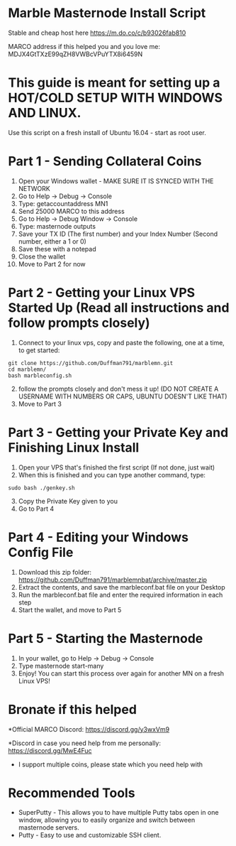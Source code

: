 # Marble Masternode Install Script

Stable and cheap host here https://m.do.co/c/b93026fab810

MARCO address if this helped you and you love me: MDJX4GtTXzE99qZH8VWBcVPuYTX8i6459N

# This guide is meant for setting up a HOT/COLD SETUP WITH WINDOWS AND LINUX.

Use this script on a fresh install of Ubuntu 16.04 - start as root user.

# Part 1 - Sending Collateral Coins

1. Open your Windows wallet - MAKE SURE IT IS SYNCED WITH THE NETWORK
2. Go to Help -> Debug -> Console
3. Type: getaccountaddress MN1
4. Send 25000 MARCO to this address
5. Go to Help -> Debug Window -> Console
6. Type: masternode outputs
7. Save your TX ID (The first number) and your Index Number (Second number, either a 1 or 0)
8. Save these with a notepad
9. Close the wallet
10. Move to Part 2 for now

# Part 2 - Getting your Linux VPS Started Up (Read all instructions and follow prompts closely)

1. Connect to your linux vps, copy and paste the following, one at a time, to get started:
```
git clone https://github.com/Duffman791/marblemn.git
cd marblemn/  
bash marbleconfig.sh
```
2. follow the prompts closely and don't mess it up! (DO NOT CREATE A USERNAME WITH NUMBERS OR CAPS, UBUNTU DOESN'T LIKE THAT)
3. Move to Part 3

# Part 3 - Getting your Private Key and Finishing Linux Install

1. Open your VPS that's finished the first script (If not done, just wait)
2. When this is finished and you can type another command, type:
```
sudo bash ./genkey.sh
```
3. Copy the Private Key given to you
4. Go to Part 4

# Part 4 - Editing your Windows Config File

1. Download this zip folder: https://github.com/Duffman791/marblemnbat/archive/master.zip
2. Extract the contents, and save the marbleconf.bat file on your Desktop
3. Run the marbleconf.bat file and enter the required information in each step
4. Start the wallet, and move to Part 5

# Part 5 - Starting the Masternode

1. In your wallet, go to Help -> Debug -> Console
2. Type masternode start-many
3. Enjoy!  You can start this process over again for another MN on a fresh Linux VPS!

# Bronate if this helped

*Official MARCO Discord: https://discord.gg/y3wxVm9

*Discord in case you need help from me personally: https://discord.gg/MwE4Fuc
  - I support multiple coins, please state which you need help with


# Recommended Tools
- SuperPutty - This allows you to have multiple Putty tabs open in one window, allowing you to easily organize and switch between masternode servers.
- Putty - Easy to use and customizable SSH client.

